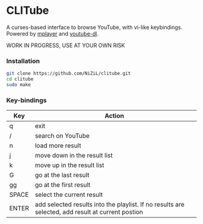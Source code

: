 # CLITube

A curses-based interface to browse YouTube, with vi-like keybindings.  
Powered by [mplayer](http://www.mplayerhq.hu/) and [youtube-dl](https://rg3.github.io/youtube-dl/).

WORK IN PROGRESS, USE AT YOUR OWN RISK

### Installation

```bash
git clone https://github.com/NiZiL/clitube.git
cd clitube
sudo make
```

### Key-bindings

| Key   | Action | 
|-------|--------|
| q     | exit |
| /     | search on YouTube |
| n     | load more result |
| j     | move down in the result list |
| k     | move up in the result list |
| G     | go at the last result |
| gg    | go at the first result |
| SPACE | select the current result |
| ENTER | add selected results into the playlist. If no results are selected, add result at current postion |
